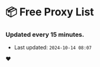 # :package: Free Proxy List
### Updated every 15 minutes.

- Last updated: `2024-10-14 08:07`

:heart:
